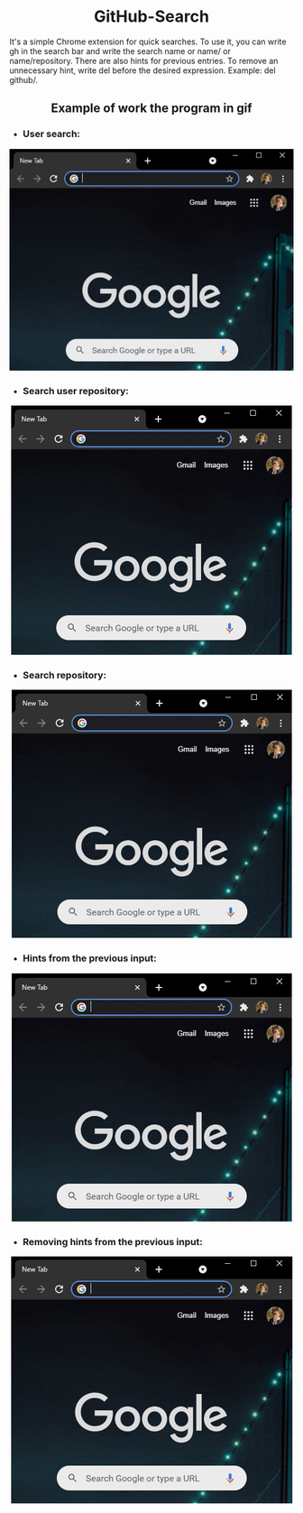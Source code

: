 <h1 align="center">GitHub-Search</h1>

It's a simple Chrome extension for quick searches. To use it, you can write gh in the search bar and write the search name or name/ or name/repository. There are also hints for previous entries. To remove an unnecessary hint, write del before the desired expression. Example: del github/.

<h2 align="center">Example of work the program in gif</h2>

- ### User search:
<div align="center">
    <img src="./readme/user_search.gif" />
</div>

- ### Search user repository:
<div align="center">
    <img src="./readme/search_user_repository.gif" />
</div>

- ### Search repository:
<div align="center">
    <img src="./readme/search_repository.gif" />
</div>

- ### Hints from the previous input:
<div align="center">
    <img src="./readme/hints.gif" />
</div>

- ### Removing hints from the previous input:
<div align="center">
    <img src="./readme/remove_hint.gif" />
</div>